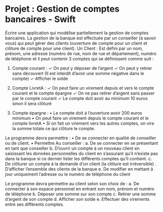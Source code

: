 # Projet : Gestion de comptes bancaires - Swift

Écrire une application qui modélise partiellement la gestion de comptes bancaires.
La gestion de la banque est effectuée par un conseiller (à savoir vous) qui peut gérer
des clients (ouverture de compte pour un client et clôture de compte pour une client).
Un Client : Est défini par un nom, prénom, une adresse (numéro de rue, nom de rue
et département), numéro de téléphone et il peut contenir 3 comptes qui se définissent
comme suit :

1. Compte courant :
  ✓ On peut y déposer de l’argent
  ✓ On peut y retirer sans découvert (Il est interdit d’avoir une somme négative
dans le compte)
  ✓ Afficher le solde
2. Compte LivretA :
  ✓ On peut faire un virement depuis et vers le compte courant et le compte
  épargne 
  ✓ On ne pas retirer d’argent sans passer par le compte courant
  ✓ Le compte doit avoir au minimum 10 euros sinon il sera clôturé

3. Compte épargne :
• Le compte doit à l’ouverture avoir 200 euros minimum
• On peut faire un virement depuis le compte courant et le compte livretA 
• Si on fait un virement vers les autres comptes, on vire la somme totale ce qui
clôture le compte.

Le programme devra permettre :
• De se connecter en qualité de conseiller ou de client.
• Permettre Au conseiller :
  a. De se connecter en se présentant en tant que conseiller
  b. D’ouvrir un compte à un nouveau client en saisissant les données
  personnelles du client en s’assurant qu’il n’existe pas dans la banque si ce
  dernier lister les différents comptes qu’il contient.
  c. De clôturer un compte à la demande d’un client (la clôture est irréversible) .
  D’afficher l’ensemble des clients de la banque
  e. De modifier en mettant à jour uniquement l’adresse ou le numéro de
  téléphone du client

Le programme devra permettre au client selon son choix de :
  a. De connecter à son espace personnel en entrant son nom, prénom et numéro
  de téléphone
  b. Déposer une somme sur son compte
  c. Retirer une somme d’argent de son compte
  d. Afficher son solde
  e. Effectuer des virements entre ses différents comptes.
